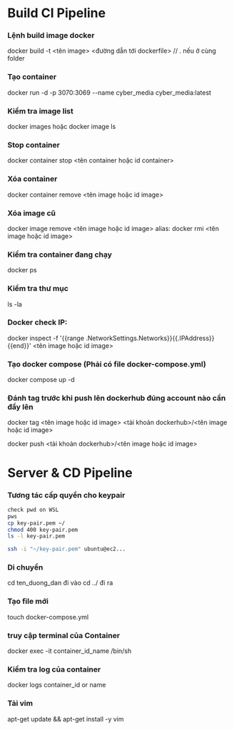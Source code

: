 # Build CI Pipeline

### Lệnh build image docker

docker build -t <tên image> <đường dẫn tới dockerfile> // . nếu ở cùng folder

### Tạo container

docker run -d -p 3070:3069 --name cyber_media cyber_media:latest

### Kiểm tra image list

docker images hoặc docker image ls

### Stop container

docker container stop <tên container hoặc id container>

### Xóa container

docker container remove <tên image hoặc id image>

### Xóa image cũ

docker image remove <tên image hoặc id image>
alias: docker rmi <tên image hoặc id image>

### Kiểm tra container đang chạy

docker ps

### Kiểm tra thư mục

ls -la

### Docker check IP:

docker inspect -f '{{range .NetworkSettings.Networks}}{{.IPAddress}}{{end}}' <tên image hoặc id image>

### Tạo docker compose (Phải có file docker-compose.yml)

docker compose up -d

### Đánh tag trước khi push lên dockerhub đúng account nào cần đẩy lên

docker tag <tên image hoặc id image> <tài khoản dockerhub>/<tên image hoặc id image>

docker push <tài khoản dockerhub>/<tên image hoặc id image>

# Server & CD Pipeline

### Tương tác cấp quyền cho keypair

```bash
check pwd on WSL
pws
cp key-pair.pem ~/
chmod 400 key-pair.pem
ls -l key-pair.pem

ssh -i "~/key-pair.pem" ubuntu@ec2...

```

### Di chuyển

cd ten_duong_dan đi vào
cd ../ đi ra

### Tạo file mới

touch docker-compose.yml

### truy cập terminal của Container

docker exec -it container_id_name /bin/sh

### Kiểm tra log của container

docker logs container_id or name

### Tải vim

apt-get update && apt-get install -y vim
